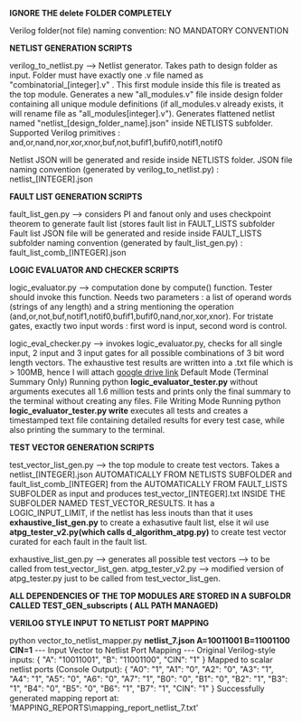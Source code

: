 **IGNORE THE delete FOLDER COMPLETELY**

Verilog folder(not file) naming convention: NO MANDATORY CONVENTION

**NETLIST GENERATION SCRIPTS**

verilog_to_netlist.py --> Netlist generator. Takes path to design folder as input. Folder must have exactly one .v file named as "combinatorial_[integer].v" . This first module inside this file is treated as the top module. Generates a new "all_modules.v" file inside design folder containing all unique module definitions (if all_modules.v already exists, it will rename file as "all_modules[integer].v"). Generates flattened netlist named "netlist_[design_folder_name].json" inside NETLISTS subfolder. Supported Verilog primitives : and,or,nand,nor,xor,xnor,buf,not,bufif1,bufif0,notif1,notif0

Netlist JSON will be generated and reside inside NETLISTS folder. JSON file naming convention (generated by verilog_to_netlist.py) : netlist_[INTEGER].json

**FAULT LIST GENERATION SCRIPTS**

fault_list_gen.py --> considers PI and fanout only and uses checkpoint theorem to generate fault list (stores fault list in FAULT_LISTS subfolder
Fault list JSON file will be generated and reside inside FAULT_LISTS subfolder naming convention (generated by fault_list_gen.py) : fault_list_comb_[INTEGER].json

**LOGIC EVALUATOR AND CHECKER SCRIPTS**

logic_evaluator.py --> computation done by compute() function. Tester should invoke this function. Needs two parameters : a list of operand words (strings of any length) and a string mentioning the operation (and,or,not,buf,notif1,notif0,bufif1,bufif0,nand,nor,xor,xnor). For tristate gates, exactly two input words : first word is input, second word is control.

logic_eval_checker.py --> invokes logic_evaluator.py, checks for all single input, 2 input and 3 input gates for all possible combinations of 3 bit word length vectors. The exhaustive test results are written into a .txt file which is > 100MB, hence I will attach [google drive link](https://drive.google.com/drive/folders/1hZVgVDqM7l2cUY0yMfNnMxIHhtbDwZEr?usp=sharing)
Default Mode (Terminal Summary Only)
Running python **logic_evaluator_tester.py** without arguments executes all 1.6 million tests and prints only the final summary to the terminal without creating any files.
File Writing Mode
Running python **logic_evaluator_tester.py write** executes all tests and creates a timestamped text file containing detailed results for every test case, while also printing the summary to the terminal.

**TEST VECTOR GENERATION SCRIPTS**

test_vector_list_gen.py --> the top module to create test vectors. Takes a  netlist_[INTEGER].json AUTOMATICALLY FROM NETLISTS SUBFOLDER and fault_list_comb_[INTEGER] from the AUTOMATICALLY FROM FAULT_LISTS SUBFOLDER as input and produces test_vector_[INTEGER].txt INSIDE THE SUBFOLDER NAMED TEST_VECTOR_RESULTS. It has a LOGIC_INPUT_LIMIT, if the netlist has less inouts than that it uses **exhaustive_list_gen.py** to create a exhasutive fault list, else it wil use **atpg_tester_v2.py(which calls d_algorithm_atpg.py)** to create test vector curated for each fault in the fault list.

exhaustive_list_gen.py  --> generates all possible test vectors --> to be called from test_vector_list_gen.
atpg_tester_v2.py  --> modified version of atpg_tester.py just to be called from test_vector_list_gen.

**ALL DEPENDENCIES OF THE TOP MODULES ARE STORED IN A SUBFOLDR CALLED TEST_GEN_subscripts ( ALL PATH MANAGED)**

**VERILOG STYLE INPUT TO NETLIST PORT MAPPING**

python vector_to_netlist_mapper.py **netlist_7.json A=10011001 B=11001100 CIN=1**
--- Input Vector to Netlist Port Mapping ---
Original Verilog-style inputs:
{
    "A": "10011001",
    "B": "11001100",
    "CIN": "1"
}
Mapped to scalar netlist ports (Console Output):
{
    "A0": "1",
    "A1": "0",
    "A2": "0",
    "A3": "1",
    "A4": "1",
    "A5": "0",
    "A6": "0",
    "A7": "1",
    "B0": "0",
    "B1": "0",
    "B2": "1",
    "B3": "1",
    "B4": "0",
    "B5": "0",
    "B6": "1",
    "B7": "1",
    "CIN": "1"
}
Successfully generated mapping report at: 'MAPPING_REPORTS\mapping_report_netlist_7.txt'


